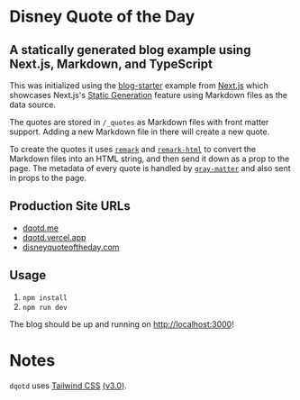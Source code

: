 # Disney Quote of the Day

## A statically generated blog example using Next.js, Markdown, and TypeScript

This was initialized using the [blog-starter](https://github.com/vercel/next.js/tree/canary/examples/blog-starter) example from [Next.js](https://nextjs.org/) which showcases Next.js's [Static Generation](https://nextjs.org/docs/basic-features/pages) feature using Markdown files as the data source.

The quotes are stored in `/_quotes` as Markdown files with front matter support. Adding a new Markdown file in there will create a new quote.

To create the quotes it uses [`remark`](https://github.com/remarkjs/remark) and [`remark-html`](https://github.com/remarkjs/remark-html) to convert the Markdown files into an HTML string, and then send it down as a prop to the page. The metadata of every quote is handled by [`gray-matter`](https://github.com/jonschlinkert/gray-matter) and also sent in props to the page.

## Production Site URLs
* [dqotd.me](https://dqotd.me)
* [dqotd.vercel.app](https://dqotd.vercel.app)
* [disneyquoteoftheday.com](https://disneyquoteoftheday.com)


## Usage

1. `npm install`
2. `npm run dev`

The blog should be up and running on [http://localhost:3000](http://localhost:3000)!

# Notes

`dqotd` uses [Tailwind CSS](https://tailwindcss.com) [(v3.0)](https://tailwindcss.com/blog/tailwindcss-v3).
